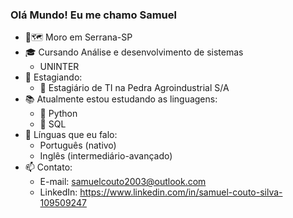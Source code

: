 ### Olá Mundo! Eu me chamo Samuel 

- 📍🗺️ Moro em Serrana-SP
- 🎓 Cursando Análise e desenvolvimento de sistemas
    * UNINTER
- 💼 Estagiando:
    * 🌱 Estagiário de TI na Pedra Agroindustrial S/A
- 📚 Atualmente estou estudando as linguagens:
    * 🐍 Python
    * 🐬 SQL
- 💬 Línguas que eu falo:
    * Português (nativo)
    * Inglês (intermediário-avançado)
- 📫 Contato:
   * E-mail: samuelcouto2003@outlook.com
   * LinkedIn: https://www.linkedin.com/in/samuel-couto-silva-109509247
